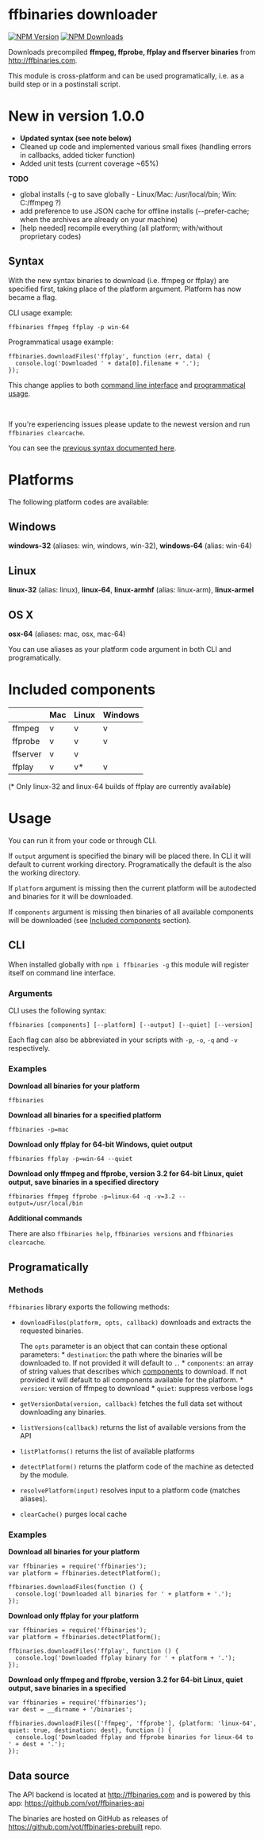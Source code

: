 # ffbinaries downloader

[![NPM Version][npm-img]][npm-url]
[![NPM Downloads][npm-dl-img]][npm-url]

[npm-url]: https://npmjs.org/package/ffbinaries
[npm-img]: https://img.shields.io/npm/v/ffbinaries.svg
[npm-dl-img]: https://img.shields.io/npm/dm/ffbinaries.svg


Downloads precompiled **ffmpeg, ffprobe, ffplay and ffserver binaries** from http://ffbinaries.com.


This module is cross-platform and can be used programatically, i.e. as a build step or in a postinstall script.


# New in version 1.0.0

* **Updated syntax (see note below)**
* Cleaned up code and implemented various small fixes (handling errors in callbacks, added ticker function)
* Added unit tests (current coverage ~65%)

**TODO**
* global installs (-g to save globally - Linux/Mac: /usr/local/bin; Win: C:/ffmpeg ?)
* add preference to use JSON cache for offline installs (--prefer-cache; when the archives are already on your machine)
* [help needed] recompile everything (all platform; with/without proprietary codes)


## Syntax

With the new syntax binaries to download (i.e. ffmpeg or ffplay) are specified first,
taking place of the platform argument. Platform has now became a flag.

CLI usage example:

```
ffbinaries ffmpeg ffplay -p win-64
```

Programmatical usage example:

```
ffbinaries.downloadFiles('ffplay', function (err, data) {
  console.log('Downloaded ' + data[0].filename + '.');
});
```

This change applies to both [command line interface](#cli)
and [programmatical usage](#programatically).

<br />

If you're experiencing issues please update to the newest version and run `ffbinaries clearcache`.

You can see the
[previous syntax documented here](https://github.com/vot/ffbinaries-node/blob/ccad244c9fb64e2d90a9c788bf3a726f9df15f10/readme.md).


# Platforms

The following platform codes are available:

## Windows
**windows-32** (aliases: win, windows, win-32), **windows-64** (alias: win-64)

## Linux
**linux-32** (alias: linux), **linux-64**, **linux-armhf** (alias: linux-arm), **linux-armel**

## OS X
**osx-64** (aliases: mac, osx, mac-64)

You can use aliases as your platform code argument in both CLI and programatically.

# Included components

|          | Mac | Linux | Windows |
|----------|-----|-------|---------|
| ffmpeg   | v   | v     | v       |
| ffprobe  | v   | v     | v       |
| ffserver | v   | v     |         |
| ffplay   | v   | v*    | v       |

(* Only linux-32 and linux-64 builds of ffplay are currently available)

# Usage

You can run it from your code or through CLI.

If `output` argument is specified the binary will be placed there.
In CLI it will default to current working directory.
Programatically the default is the also the working directory.

If `platform` argument is missing then the current platform will be autodected and binaries for it will be downloaded.

If `components` argument is missing then binaries of all available components will be downloaded (see [Included components](#included-components) section).


## CLI

When installed globally with `npm i ffbinaries -g` this module will register
itself on command line interface.

### Arguments

CLI uses the following syntax:

`ffbinaries [components] [--platform] [--output] [--quiet] [--version]`

Each flag can also be abbreviated in your scripts with `-p`, `-o`, `-q` and `-v` respectively.

### Examples

**Download all binaries for your platform**

`ffbinaries`


**Download all binaries for a specified platform**

`ffbinaries -p=mac`


**Download only ffplay for 64-bit Windows, quiet output**

`ffbinaries ffplay -p=win-64 --quiet`


**Download only ffmpeg and ffprobe, version 3.2 for 64-bit Linux, quiet output, save binaries in a specified directory**

`ffbinaries ffmpeg ffprobe -p=linux-64 -q -v=3.2 --output=/usr/local/bin`

**Additional commands**

There are also `ffbinaries help`, `ffbinaries versions` and `ffbinaries clearcache`.


## Programatically

### Methods

`ffbinaries` library exports the following methods:

* `downloadFiles(platform, opts, callback)` downloads and extracts the requested binaries.

   The `opts` parameter is an object that can contain these optional parameters:
      * `destination`: the path where the binaries will be downloaded to. If not provided it will default to `.`.
      * `components`: an array of string values that describes which [components](#included-components) to download. If not provided it will default to all components available for the platform.
      * `version`: version of ffmpeg to download
      * `quiet`: suppress verbose logs

* `getVersionData(version, callback)` fetches the full data set without downloading any binaries.

* `listVersions(callback)` returns the list of available versions from the API

* `listPlatforms()` returns the list of available platforms

* `detectPlatform()` returns the platform code of the machine as detected by the module.

* `resolvePlatform(input)` resolves input to a platform code (matches aliases).

* `clearCache()` purges local cache


### Examples

**Download all binaries for your platform**

```
var ffbinaries = require('ffbinaries');
var platform = ffbinaries.detectPlatform();

ffbinaries.downloadFiles(function () {
  console.log('Downloaded all binaries for ' + platform + '.');
});
```

**Download only ffplay for your platform**

```
var ffbinaries = require('ffbinaries');
var platform = ffbinaries.detectPlatform();

ffbinaries.downloadFiles('ffplay', function () {
  console.log('Downloaded ffplay binary for ' + platform + '.');
});
```

**Download only ffmpeg and ffprobe, version 3.2 for 64-bit Linux, quiet output, save binaries in a specified**

```
var ffbinaries = require('ffbinaries');
var dest = __dirname + '/binaries';

ffbinaries.downloadFiles(['ffmpeg', 'ffprobe'], {platform: 'linux-64', quiet: true, destination: dest}, function () {
  console.log('Downloaded ffplay and ffprobe binaries for linux-64 to ' + dest + '.');
});
```

## Data source

The API backend is located at http://ffbinaries.com and is powered by this app: https://github.com/vot/ffbinaries-api

The binaries are hosted on GitHub as releases of https://github.com/vot/ffbinaries-prebuilt repo.

